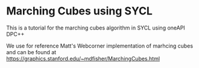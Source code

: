 # Marching Cubes using SYCL

This is a tutorial for the marching cubes algorithm in SYCL using oneAPI DPC++

We use for reference Matt's Webcorner implementation of marhcing cubes and can be found at 
https://graphics.stanford.edu/~mdfisher/MarchingCubes.html
